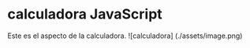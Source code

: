 # calculadora JavaScript

Este es el aspecto de la calculadora.
![calculadora] (./assets/image.png)
